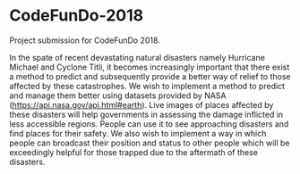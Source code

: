 # CodeFunDo-2018
Project submission for CodeFunDo 2018.

In the spate of recent devastating natural disasters namely Hurricane Michael and Cyclone Titli, it becomes increasingly important that there exist a method to predict and subsequently provide a better way of relief to those affected by these catastrophes. We wish to implement a method to predict and manage them better using datasets provided by NASA (https://api.nasa.gov/api.html#earth). Live images of places affected by these disasters will help governments in assessing the damage inflicted in less accessible regions. People can use it to see approaching disasters and find places for their safety. We also wish to implement a way in which people can broadcast their position and status to other people which will be exceedingly helpful for those trapped due to the aftermath of these disasters.
